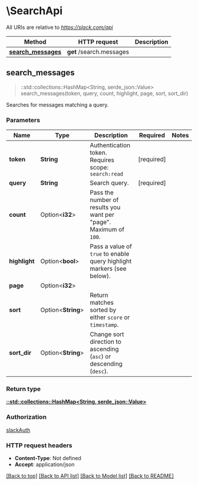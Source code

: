 # \SearchApi

All URIs are relative to *https://slack.com/api*

Method | HTTP request | Description
------------- | ------------- | -------------
[**search_messages**](SearchApi.md#search_messages) | **get** /search.messages | 



## search_messages

> ::std::collections::HashMap<String, serde_json::Value> search_messages(token, query, count, highlight, page, sort, sort_dir)


Searches for messages matching a query.

### Parameters


Name | Type | Description  | Required | Notes
------------- | ------------- | ------------- | ------------- | -------------
**token** | **String** | Authentication token. Requires scope: `search:read` | [required] |
**query** | **String** | Search query. | [required] |
**count** | Option<**i32**> | Pass the number of results you want per \"page\". Maximum of `100`. |  |
**highlight** | Option<**bool**> | Pass a value of `true` to enable query highlight markers (see below). |  |
**page** | Option<**i32**> |  |  |
**sort** | Option<**String**> | Return matches sorted by either `score` or `timestamp`. |  |
**sort_dir** | Option<**String**> | Change sort direction to ascending (`asc`) or descending (`desc`). |  |

### Return type

[**::std::collections::HashMap<String, serde_json::Value>**](serde_json::Value.md)

### Authorization

[slackAuth](../README.md#slackAuth)

### HTTP request headers

- **Content-Type**: Not defined
- **Accept**: application/json

[[Back to top]](#) [[Back to API list]](../README.md#documentation-for-api-endpoints) [[Back to Model list]](../README.md#documentation-for-models) [[Back to README]](../README.md)

